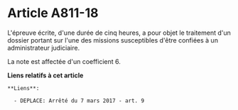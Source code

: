 # Article A811-18

L'épreuve écrite, d'une durée de cinq heures, a pour objet le traitement d'un dossier portant sur l'une des missions
susceptibles d'être confiées à un administrateur judiciaire.

La note est affectée d'un coefficient 6.

**Liens relatifs à cet article**

	**Liens**:

	  - DEPLACE: Arrêté du 7 mars 2017 - art. 9
